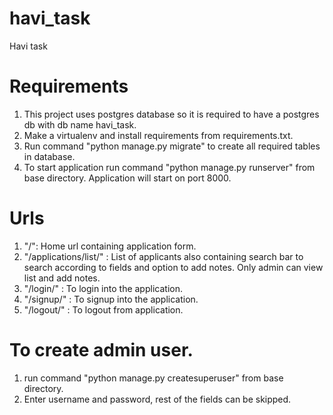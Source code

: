 # havi_task
Havi task

# Requirements
1. This project uses postgres database so it is required to have a postgres db with db name havi_task.
2. Make a virtualenv and install requirements from requirements.txt.
3. Run command "python manage.py migrate" to create all required tables in database.
4. To start application run command "python manage.py runserver" from base directory. Application will start on port 8000.

# Urls
1. "/": Home url containing application form.
2. "/applications/list/" : List of applicants also containing search bar to search according to fields and option to add notes. Only admin can view list and add notes.
3. "/login/" : To login into the application.
4. "/signup/" : To signup into the application.
5. "/logout/" : To logout from application.

# To create admin user.
1. run command "python manage.py createsuperuser" from base directory.
2. Enter username and password, rest of the fields can be skipped.
